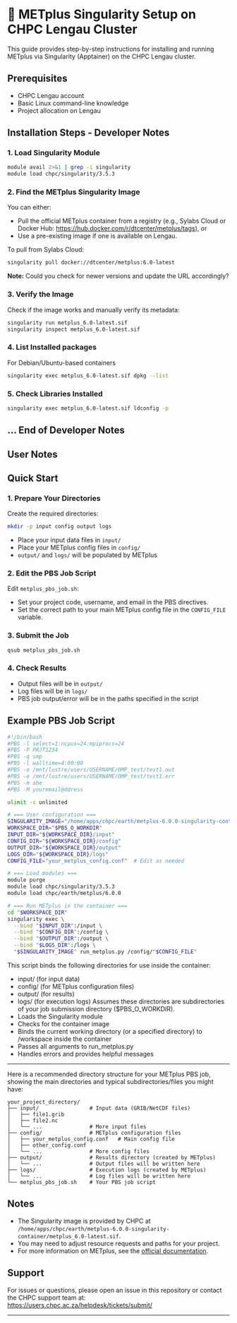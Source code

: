 # 🚀 METplus Singularity Setup on CHPC Lengau Cluster

This guide provides step-by-step instructions for installing and running METplus via Singularity (Apptainer) on the CHPC Lengau cluster.

## Prerequisites
- CHPC Lengau account
- Basic Linux command-line knowledge
- Project allocation on Lengau

## Installation Steps - Developer Notes

### 1. Load Singularity Module
```bash
module avail 2>&1 | grep -i singularity
module load chpc/singularity/3.5.3
```

### 2. Find the METplus Singularity Image
You can either:
- Pull the official METplus container from a registry (e.g., Sylabs Cloud or Docker Hub: https://hub.docker.com/r/dtcenter/metplus/tags), or
- Use a pre-existing image if one is available on Lengau.

To pull from Sylabs Cloud:
```bash
singularity pull docker://dtcenter/metplus:6.0-latest
```

**Note:** Could you check for newer versions and update the URL accordingly?

### 3. Verify the Image
Check if the image works and manually verify its metadata:
```bash
singularity run metplus_6.0-latest.sif
singularity inspect metplus_6.0-latest.sif
```

### 4. List Installed packages
For Debian/Ubuntu-based containers
```bash
singularity exec metplus_6.0-latest.sif dpkg --list
```

### 5. Check Libraries Installed
```bash
singularity exec metplus_6.0-latest.sif ldconfig -p
```
... End of Developer Notes
---
 
## User Notes


## Quick Start
### 1. Prepare Your Directories

Create the required directories:
```sh
mkdir -p input config output logs
```

- Place your input data files in `input/`
- Place your METplus config files in `config/`
- `output/` and `logs/` will be populated by METplus

### 2. Edit the PBS Job Script

Edit `metplus_pbs_job.sh`:
- Set your project code, username, and email in the PBS directives.
- Set the correct path to your main METplus config file in the `CONFIG_FILE` variable.

### 3. Submit the Job

```sh
qsub metplus_pbs_job.sh
```

### 4. Check Results

- Output files will be in `output/`
- Log files will be in `logs/`
- PBS job output/error will be in the paths specified in the script

## Example PBS Job Script

```bash
#!/bin/bash
#PBS -l select=1:ncpus=24:mpiprocs=24
#PBS -P PRJT1234
#PBS -q smp
#PBS -l walltime=4:00:00
#PBS -o /mnt/lustre/users/USERNAME/OMP_test/test1.out
#PBS -e /mnt/lustre/users/USERNAME/OMP_test/test1.err
#PBS -m abe
#PBS -M youremail@ddress

ulimit -s unlimited

# === User configuration ===
SINGULARITY_IMAGE="/home/apps/chpc/earth/metplus-6.0.0-singularity-container/metplus_6.0-latest.sif"
WORKSPACE_DIR="$PBS_O_WORKDIR"
INPUT_DIR="${WORKSPACE_DIR}/input"
CONFIG_DIR="${WORKSPACE_DIR}/config"
OUTPUT_DIR="${WORKSPACE_DIR}/output"
LOGS_DIR="${WORKSPACE_DIR}/logs"
CONFIG_FILE="your_metplus_config.conf"  # Edit as needed

# === Load modules ===
module purge
module load chpc/singularity/3.5.3
module load chpc/earth/metplus/6.0.0

# === Run METplus in the container ===
cd "$WORKSPACE_DIR"
singularity exec \
  --bind "$INPUT_DIR":/input \
  --bind "$CONFIG_DIR":/config \
  --bind "$OUTPUT_DIR":/output \
  --bind "$LOGS_DIR":/logs \
  "$SINGULARITY_IMAGE" run_metplus.py /config/"$CONFIG_FILE"
```
This script binds the following directories for use inside the container:
- input/ (for input data)
- config/ (for METplus configuration files)
- output/ (for results)
- logs/ (for execution logs)
Assumes these directories are subdirectories of your job submission directory ($PBS_O_WORKDIR).
- Loads the Singularity module 
- Checks for the container image
- Binds the current working directory (or a specified directory) to /workspace inside the container
- Passes all arguments to run_metplus.py
- Handles errors and provides helpful messages

---

Here is a recommended directory structure for your METplus PBS job, showing the main directories and typical subdirectories/files you might have:

```text
your_project_directory/
├── input/                # Input data (GRIB/NetCDF files)
│   ├── file1.grib
│   ├── file2.nc
│   └── ...               # More input files
├── config/               # METplus configuration files
│   ├── your_metplus_config.conf   # Main config file
│   ├── other_config.conf
│   └── ...               # More config files
├── output/               # Results directory (created by METplus)
│   └── ...               # Output files will be written here
├── logs/                 # Execution logs (created by METplus)
│   └── ...               # Log files will be written here
└── metplus_pbs_job.sh    # Your PBS job script
```

## Notes

- The Singularity image is provided by CHPC at `/home/apps/chpc/earth/metplus-6.0.0-singularity-container/metplus_6.0-latest.sif`.
- You may need to adjust resource requests and paths for your project.
- For more information on METplus, see the [official documentation](https://metplus.readthedocs.io/en/latest/).

## Support

For issues or questions, please open an issue in this repository or contact the CHPC support team at: https://users.chpc.ac.za/helpdesk/tickets/submit/

---
















